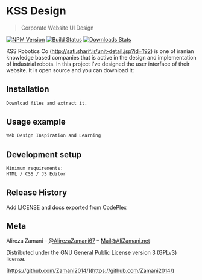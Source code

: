 # KSS Design
> Corporate Website UI Design

[![NPM Version][npm-image]][npm-url]
[![Build Status][travis-image]][travis-url]
[![Downloads Stats][npm-downloads]][npm-url]

KSS Robotics Co (http://sati.sharif.ir/unit-detail.jsp?id=192) is one of iranian knowledge based companies that is active in the design and implementation of industrial robots. In this project I've designed the user interface of their website. It is open source and you can download it:

## Installation

```sh
Download files and extract it.
```


## Usage example

```sh
Web Design Inspiration and Learning
```

## Development setup

```sh
Minimum requirements:
HTML / CSS / JS Editor
```

## Release History

Add LICENSE and docs exported from CodePlex

## Meta

Alireza Zamani – [@AlirezaZamani67](https://twitter.com/AlirezaZamani67) – Mail@AliZamani.net

Distributed under the GNU General Public License version 3 (GPLv3) license.

[https://github.com/Zamani2014/](https://github.com/Zamani2014/)

[npm-image]: https://img.shields.io/npm/v/datadog-metrics.svg?style=flat-square
[npm-url]: https://npmjs.org/package/datadog-metrics
[npm-downloads]: https://img.shields.io/npm/dm/datadog-metrics.svg?style=flat-square
[travis-image]: https://img.shields.io/travis/dbader/node-datadog-metrics/master.svg?style=flat-square
[travis-url]: https://travis-ci.org/dbader/node-datadog-metrics
